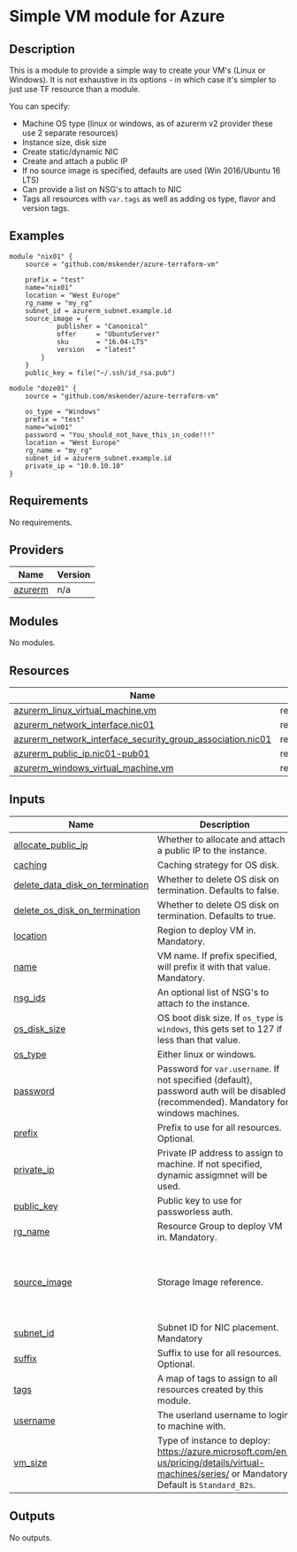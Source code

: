 # Simple VM module for Azure

## Description

This is a module to provide a simple way to create your VM's (Linux or Windows).
It is not exhaustive in its options - in which case it's simpler to just use TF resource than a module.

You can specify:
- Machine OS type (linux or windows, as of azurerm v2 provider these use 2 separate resources)
- Instance size, disk size
- Create static/dynamic NIC
- Create and attach a public IP
- If no source image is specified, defaults are used (Win 2016/Ubuntu 16 LTS)
- Can provide a list on NSG's to attach to NIC
- Tags all resources with `var.tags` as well as adding os type, flavor and version tags.

## Examples

```
module "nix01" {
    source = "github.com/mskender/azure-terraform-vm"

    prefix = "test"
    name="nix01"
    location = "West Europe"
    rg_name = "my_rg"
    subnet_id = azurerm_subnet.example.id
    source_image = {
            publisher = "Canonical"
            offer     = "UbuntuServer"
            sku       = "16.04-LTS"
            version   = "latest"
        }
    }
    public_key = file("~/.ssh/id_rsa.pub")
```

```
module "doze01" {
    source = "github.com/mskender/azure-terraform-vm"

    os_type = "Windows"
    prefix = "test"
    name="win01"
    password = "You_should_not_have_this_in_code!!!"
    location = "West Europe"
    rg_name = "my_rg"
    subnet_id = azurerm_subnet.example.id
    private_ip = "10.0.10.10"
}
```

## Requirements

No requirements.

## Providers

| Name | Version |
|------|---------|
| <a name="provider_azurerm"></a> [azurerm](#provider\_azurerm) | n/a |

## Modules

No modules.

## Resources

| Name | Type |
|------|------|
| [azurerm_linux_virtual_machine.vm](https://registry.terraform.io/providers/hashicorp/azurerm/latest/docs/resources/linux_virtual_machine) | resource |
| [azurerm_network_interface.nic01](https://registry.terraform.io/providers/hashicorp/azurerm/latest/docs/resources/network_interface) | resource |
| [azurerm_network_interface_security_group_association.nic01](https://registry.terraform.io/providers/hashicorp/azurerm/latest/docs/resources/network_interface_security_group_association) | resource |
| [azurerm_public_ip.nic01-pub01](https://registry.terraform.io/providers/hashicorp/azurerm/latest/docs/resources/public_ip) | resource |
| [azurerm_windows_virtual_machine.vm](https://registry.terraform.io/providers/hashicorp/azurerm/latest/docs/resources/windows_virtual_machine) | resource |

## Inputs

| Name | Description | Type | Default | Required |
|------|-------------|------|---------|:--------:|
| <a name="input_allocate_public_ip"></a> [allocate\_public\_ip](#input\_allocate\_public\_ip) | Whether to allocate and attach a public IP to the instance. | `bool` | `false` | no |
| <a name="input_caching"></a> [caching](#input\_caching) | Caching strategy for OS disk. | `string` | `"ReadWrite"` | no |
| <a name="input_delete_data_disk_on_termination"></a> [delete\_data\_disk\_on\_termination](#input\_delete\_data\_disk\_on\_termination) | Whether to delete OS disk on termination. Defaults to false. | `string` | `"false"` | no |
| <a name="input_delete_os_disk_on_termination"></a> [delete\_os\_disk\_on\_termination](#input\_delete\_os\_disk\_on\_termination) | Whether to delete OS disk on termination. Defaults to true. | `string` | `"true"` | no |
| <a name="input_location"></a> [location](#input\_location) | Region to deploy VM in. Mandatory. | `string` | n/a | yes |
| <a name="input_name"></a> [name](#input\_name) | VM name. If prefix specified, will prefix it with that value. Mandatory. | `string` | n/a | yes |
| <a name="input_nsg_ids"></a> [nsg\_ids](#input\_nsg\_ids) | An optional list of NSG's to attach to the instance. | `list(string)` | `[]` | no |
| <a name="input_os_disk_size"></a> [os\_disk\_size](#input\_os\_disk\_size) | OS boot disk size. If `os_type` is `windows`, this gets set to 127 if less than that value. | `string` | `"30"` | no |
| <a name="input_os_type"></a> [os\_type](#input\_os\_type) | Either linux or windows. | `string` | `"linux"` | no |
| <a name="input_password"></a> [password](#input\_password) | Password for `var.username`. If not specified (default), password auth will be disabled (recommended). Mandatory for windows machines. | `string` | `""` | no |
| <a name="input_prefix"></a> [prefix](#input\_prefix) | Prefix to use for all resources. Optional. | `string` | `""` | no |
| <a name="input_private_ip"></a> [private\_ip](#input\_private\_ip) | Private IP address to assign to machine. If not specified, dynamic assigmnet will be used. | `string` | `""` | no |
| <a name="input_public_key"></a> [public\_key](#input\_public\_key) | Public key to use for passworless auth. | `string` | `""` | no |
| <a name="input_rg_name"></a> [rg\_name](#input\_rg\_name) | Resource Group to deploy VM in. Mandatory. | `string` | n/a | yes |
| <a name="input_source_image"></a> [source\_image](#input\_source\_image) | Storage Image reference. | `map(string)` | <pre>{<br>  "offer": "",<br>  "publisher": "",<br>  "sku": "",<br>  "version": ""<br>}</pre> | no |
| <a name="input_subnet_id"></a> [subnet\_id](#input\_subnet\_id) | Subnet ID for NIC placement. Mandatory | `string` | n/a | yes |
| <a name="input_suffix"></a> [suffix](#input\_suffix) | Suffix to use for all resources. Optional. | `string` | `""` | no |
| <a name="input_tags"></a> [tags](#input\_tags) | A map of tags to assign to all resources created by this module. | `map(string)` | `{}` | no |
| <a name="input_username"></a> [username](#input\_username) | The userland username to login to machine with. | `string` | `"vm-user"` | no |
| <a name="input_vm_size"></a> [vm\_size](#input\_vm\_size) | Type of instance to deploy: https://azure.microsoft.com/en-us/pricing/details/virtual-machines/series/ or Mandatory. Default is `Standard_B2s`. | `string` | `"Standard_B2s"` | no |

## Outputs

No outputs.
